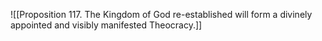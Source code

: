 ![[Proposition 117. The Kingdom of God re-established will form a divinely appointed and visibly manifested Theocracy.]]